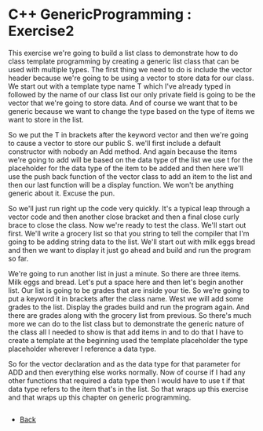 # C++ GenericProgramming : Exercise2

This exercise we're going to build a list class to demonstrate how to do class template programming by creating a generic list class that can be used with multiple types. The first thing we need to do is include the vector header because we're going to be using a vector to store data for our class. We start out with a template type name T which I've already typed in followed by the name of our class list our only private field is going to be the vector that we're going to store data. And of course we want that to be generic because we want to change the type based on the type of items we want to store in the list.

So we put the T in brackets after the keyword vector and then we're going to cause a vector to store our public S. we'll first include a default constructor with nobody an Add method. And again because the items we're going to add will be based on the data type of the list we use t for the placeholder for the data type of the item to be added and then here we'll use the push back function of the vector class to add an item to the list and then our last function will be a display function. We won't be anything generic about it. Excuse the pun.

So we'll just run right up the code very quickly. It's a typical leap through a vector code and then another close bracket and then a final close curly brace to close the class. Now we're ready to test the class. We'll start out first. We'll write a grocery list so that you string to tell the compiler that I'm going to be adding string data to the list. We'll start out with milk eggs bread and then we want to display it just go ahead and build and run the program so far. 

We're going to run another list in just a minute. So there are three items. Milk eggs and bread. Let's put a space here and then let's begin another list. Our list is going to be grades that are inside your tie. So we're going to put a keyword it in brackets after the class name. West we will add some grades to the list. Display the grades build and run the program again. And there are grades along with the grocery list from previous. So there's much more we can do to the list class but to demonstrate the generic nature of the class all I needed to show is that add items in and to do that I have to create a template at the beginning used the template placeholder the type placeholder wherever I reference a data type.

So for the vector declaration and as the data type for that parameter for ADD and then everything else works normally. Now of course if I had any other functions that required a data type then I would have to use t if that data type refers to the item that's in the list. So that wraps up this exercise and that wraps up this chapter on generic programming.

```cpp
```
- [Back](./README.MD)
